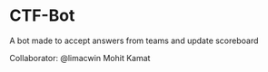 # CTF-Bot
A bot made to accept answers from teams and update scoreboard

Collaborator:
@limacwin Mohit Kamat
